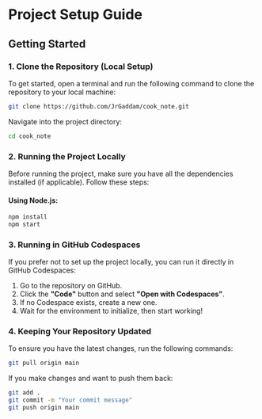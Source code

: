 # Project Setup Guide

## Getting Started

### 1. Clone the Repository (Local Setup)

To get started, open a terminal and run the following command to clone the repository to your local machine:

```bash
git clone https://github.com/JrGaddam/cook_note.git
```

Navigate into the project directory:

```bash
cd cook_note
```

### 2. Running the Project Locally

Before running the project, make sure you have all the dependencies installed (if applicable). Follow these steps:

#### Using Node.js:

```bash
npm install
npm start
```

### 3. Running in GitHub Codespaces

If you prefer not to set up the project locally, you can run it directly in GitHub Codespaces:

1. Go to the repository on GitHub.
2. Click the **"Code"** button and select **"Open with Codespaces"**.
3. If no Codespace exists, create a new one.
4. Wait for the environment to initialize, then start working!

### 4. Keeping Your Repository Updated

To ensure you have the latest changes, run the following commands:

```bash
git pull origin main
```

If you make changes and want to push them back:

```bash
git add .
git commit -m "Your commit message"
git push origin main
```

